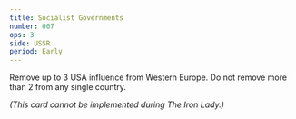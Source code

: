 ```yaml
---
title: Socialist Governments
number: 007
ops: 3
side: USSR
period: Early
---
```

Remove up to 3 USA influence from Western Europe. Do not remove more than 2 from any single country.

*(This card cannot be implemented during The Iron Lady.)*
